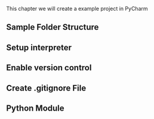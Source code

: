 This chapter we will create a example project in PyCharm

## Sample Folder Structure

## Setup interpreter

## Enable version control

## Create .gitignore File

## Python Module

